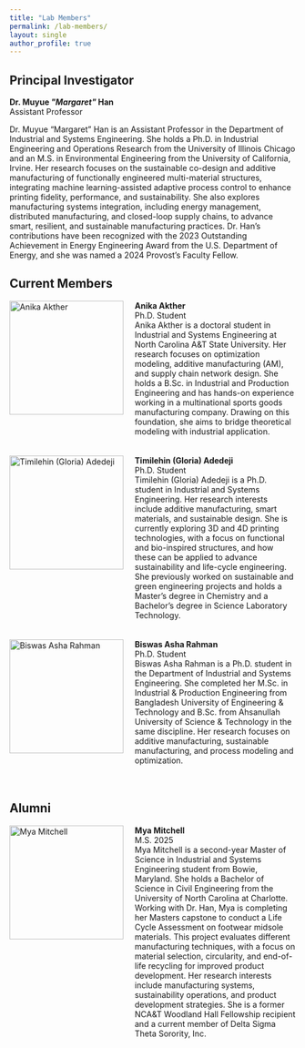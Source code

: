 ```yaml
---
title: "Lab Members"
permalink: /lab-members/
layout: single
author_profile: true
---
```


## Principal Investigator

**Dr. Muyue _"Margaret"_ Han**  
Assistant Professor

Dr. Muyue “Margaret” Han is an Assistant Professor in the Department of Industrial and Systems Engineering. She holds a Ph.D. in Industrial Engineering and Operations Research from the University of Illinois Chicago and an M.S. in Environmental Engineering from the University of California, Irvine. Her research focuses on the sustainable co-design and additive manufacturing of functionally engineered multi-material structures, integrating machine learning-assisted adaptive process control to enhance printing fidelity, performance, and sustainability. She also explores manufacturing systems integration, including energy management, distributed manufacturing, and closed-loop supply chains, to advance smart, resilient, and sustainable manufacturing practices. Dr. Han’s contributions have been recognized with the 2023 Outstanding Achievement in Energy Engineering Award from the U.S. Department of Energy, and she was named a 2024 Provost’s Faculty Fellow.

## Current Members

<div style="display: flex; align-items: flex-start;">
  <img src="{{ site.baseurl }}/images/Anika_Akther.jpg" alt="Anika Akther" style="width: 200px; margin-right: 20px;" />
  <div>
    <strong>Anika Akther</strong><br />
    Ph.D. Student<br />
    Anika Akther is a doctoral student in Industrial and Systems Engineering at North Carolina A&T State University. Her research focuses on optimization modeling, additive manufacturing (AM), and supply chain network design. She holds a B.Sc. in Industrial and Production Engineering and has hands-on experience working in a multinational sports goods manufacturing company. Drawing on this foundation, she aims to bridge theoretical modeling with industrial application.
  </div>
</div>
<br><br>

  
<div style="display: flex; align-items: flex-start;">
  <img src="{{ site.baseurl }}/images/gloria_adedeji.png" alt="Timilehin (Gloria) Adedeji" style="width: 200px; margin-right: 20px;" />
  <div>
    <strong>Timilehin (Gloria) Adedeji</strong><br />
    Ph.D. Student<br />
    Timilehin (Gloria) Adedeji is a Ph.D. student in Industrial and Systems Engineering. Her research interests include additive manufacturing, smart materials, and sustainable design. She is currently exploring 3D and 4D printing technologies, with a focus on functional and bio-inspired structures, and how these can be applied to advance sustainability and life-cycle engineering. She previously worked on sustainable and green engineering projects and holds a Master’s degree in Chemistry and a Bachelor’s degree in Science Laboratory Technology.
  </div>
</div>
<br><br>

<div style="display: flex; align-items: flex-start;">
  <img src="{{ site.baseurl }}/images/Biswas_Rahman.png" alt="Biswas Asha Rahman" style="width: 200px; margin-right: 20px;" />
  <div>
    <strong>Biswas Asha Rahman</strong><br />
    Ph.D. Student<br />
    Biswas Asha Rahman is a Ph.D. student in the Department of Industrial and Systems Engineering. She completed her M.Sc. in Industrial & Production Engineering from Bangladesh University of Engineering & Technology and B.Sc. from Ahsanullah University of Science & Technology in the same discipline. Her research focuses on additive manufacturing, sustainable manufacturing, and process modeling and optimization.
  </div>
</div>
<br><br>

## Alumni

<div style="display: flex; align-items: flex-start;">
  <img src="{{ site.baseurl }}/images/Mya_Mitchell.jpg" alt="Mya Mitchell" style="width: 200px; margin-right: 20px;" />
  <div>
    <strong>Mya Mitchell</strong><br />
    M.S. 2025<br />
    Mya Mitchell is a second-year Master of Science in Industrial and Systems Engineering student from Bowie, Maryland. She holds a Bachelor of Science in Civil Engineering from the University of North Carolina at Charlotte. Working with Dr. Han, Mya is completing her Masters capstone to conduct a Life Cycle Assessment on footwear midsole materials. This project evaluates different manufacturing techniques, with a focus on material selection, circularity, and end-of-life recycling for improved product development. Her research interests include manufacturing systems, sustainability operations, and product development strategies. She is a former NCA&T Woodland Hall Fellowship recipient and a current member of Delta Sigma Theta Sorority, Inc.
 </div>